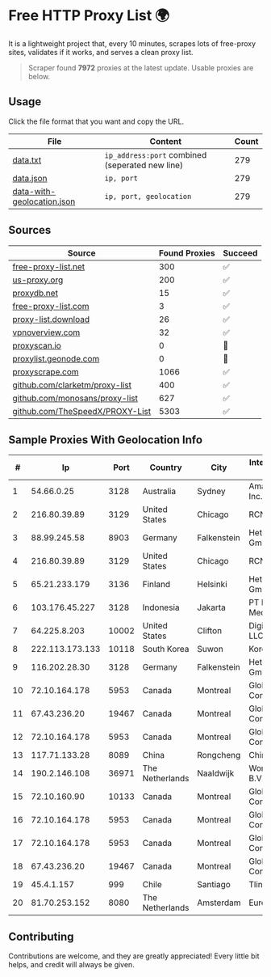
# Free HTTP Proxy List 🌍

It is a lightweight project that, every 10 minutes, scrapes lots of free-proxy sites, validates if it works, and serves a clean proxy list.


> Scraper found **7972** proxies at the latest update. Usable proxies are below.

## Usage

Click the file format that you want and copy the URL.


|File|Content|Count|
|----|-------|-----|
|[data.txt](https://raw.githubusercontent.com/themiralay/Proxy-List-World/master/data.txt)|`ip_address:port` combined (seperated new line)|279|
|[data.json](https://raw.githubusercontent.com/themiralay/Proxy-List-World/master/data.json)|`ip, port`|279|
|[data-with-geolocation.json](https://raw.githubusercontent.com/themiralay/Proxy-List-World/master/data-with-geolocation.json)|`ip, port, geolocation`|279|

## Sources

|Source|Found Proxies|Succeed|
|------|-------------|-------|
|[free-proxy-list.net](https://free-proxy-list.net)|300|✅|
|[us-proxy.org](https://www.us-proxy.org)|200|✅|
|[proxydb.net](http://proxydb.net)|15|✅|
|[free-proxy-list.com](https://free-proxy-list.com/?page=&port=&type%5B%5D=http&type%5B%5D=https&up_time=0&search=Search)|3|✅|
|[proxy-list.download](https://www.proxy-list.download/HTTP)|26|✅|
|[vpnoverview.com](https://vpnoverview.com/privacy/anonymous-browsing/free-proxy-servers)|32|✅|
|[proxyscan.io](https://www.proxyscan.io)|0|🚫|
|[proxylist.geonode.com](https://proxylist.geonode.com/api/proxy-list?limit=300&page=1&sort_by=lastChecked&sort_type=desc&protocols=http,https)|0|🚫|
|[proxyscrape.com](https://api.proxyscrape.com/v2/?request=displayproxies&protocol=http&timeout=10000&country=all&ssl=all&anonymity=all)|1066|✅|
|[github.com/clarketm/proxy-list](https://raw.githubusercontent.com/clarketm/proxy-list/master/proxy-list-raw.txt)|400|✅|
|[github.com/monosans/proxy-list](https://raw.githubusercontent.com/monosans/proxy-list/main/proxies/http.txt)|627|✅|
|[github.com/TheSpeedX/PROXY-List](https://raw.githubusercontent.com/TheSpeedX/PROXY-List/master/http.txt)|5303|✅|


## Sample Proxies With Geolocation Info

|#|Ip|Port|Country|City|Internet Service Provider|
|-|--|----|-------|----|-------------------------|
|1|54.66.0.25|3128|Australia|Sydney|Amazon.com, Inc.|
|2|216.80.39.89|3129|United States|Chicago|RCN|
|3|88.99.245.58|8903|Germany|Falkenstein|Hetzner Online GmbH|
|4|216.80.39.89|3129|United States|Chicago|RCN|
|5|65.21.233.179|3136|Finland|Helsinki|Hetzner Online GmbH|
|6|103.176.45.227|3128|Indonesia|Jakarta|PT Era Digital Media|
|7|64.225.8.203|10002|United States|Clifton|DigitalOcean, LLC|
|8|222.113.173.133|10118|South Korea|Suwon|Korea Telecom|
|9|116.202.28.30|3128|Germany|Falkenstein|Hetzner Online GmbH|
|10|72.10.164.178|5953|Canada|Montreal|GloboTech Communications|
|11|67.43.236.20|19467|Canada|Montreal|GloboTech Communications|
|12|72.10.164.178|5953|Canada|Montreal|GloboTech Communications|
|13|117.71.133.28|8089|China|Rongcheng|Chinanet|
|14|190.2.146.108|36971|The Netherlands|Naaldwijk|WorldStream B.V.|
|15|72.10.160.90|10133|Canada|Montreal|GloboTech Communications|
|16|72.10.164.178|5953|Canada|Montreal|GloboTech Communications|
|17|72.10.164.178|5953|Canada|Montreal|GloboTech Communications|
|18|67.43.236.20|19467|Canada|Montreal|GloboTech Communications|
|19|45.4.1.157|999|Chile|Santiago|Tlink SPA|
|20|81.70.253.152|8080|The Netherlands|Amsterdam|EuroNet Internet|



## Contributing

Contributions are welcome, and they are greatly appreciated! Every
little bit helps, and credit will always be given.


